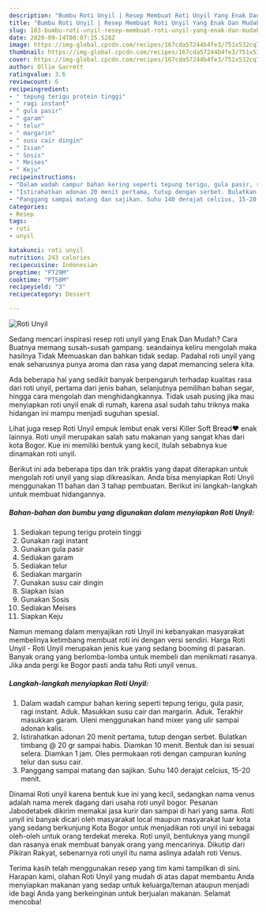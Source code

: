 ```yaml
---
description: "Bumbu Roti Unyil | Resep Membuat Roti Unyil Yang Enak Dan Mudah"
title: "Bumbu Roti Unyil | Resep Membuat Roti Unyil Yang Enak Dan Mudah"
slug: 183-bumbu-roti-unyil-resep-membuat-roti-unyil-yang-enak-dan-mudah
date: 2020-09-14T08:07:15.528Z
image: https://img-global.cpcdn.com/recipes/167cda57244b4fe3/751x532cq70/roti-unyil-foto-resep-utama.jpg
thumbnail: https://img-global.cpcdn.com/recipes/167cda57244b4fe3/751x532cq70/roti-unyil-foto-resep-utama.jpg
cover: https://img-global.cpcdn.com/recipes/167cda57244b4fe3/751x532cq70/roti-unyil-foto-resep-utama.jpg
author: Ollie Garrett
ratingvalue: 3.6
reviewcount: 6
recipeingredient:
- " tepung terigu protein tinggi"
- " ragi instant"
- " gula pasir"
- " garam"
- " telur"
- " margarin"
- " susu cair dingin"
- " Isian"
- " Sosis"
- " Meises"
- " Keju"
recipeinstructions:
- "Dalam wadah campur bahan kering seperti tepung terigu, gula pasir, ragi instant. Aduk. Masukkan susu cair dan margarin. Aduk. Terakhir masukkan garam. Uleni menggunakan hand mixer yang ulir sampai adonan kalis."
- "Istirahatkan adonan 20 menit pertama, tutup dengan serbet. Bulatkan timbang @ 20 gr sampai habis. Diamkan 10 menit. Bentuk dan isi sesuai selera. Diamkan 1 jam. Oles permukaan roti dengan campuran kuning telur dan susu cair."
- "Panggang sampai matang dan sajikan. Suhu 140 derajat celcius, 15-20 menit."
categories:
- Resep
tags:
- roti
- unyil

katakunci: roti unyil 
nutrition: 243 calories
recipecuisine: Indonesian
preptime: "PT29M"
cooktime: "PT58M"
recipeyield: "3"
recipecategory: Dessert

---
```



![Roti Unyil](https://img-global.cpcdn.com/recipes/167cda57244b4fe3/751x532cq70/roti-unyil-foto-resep-utama.jpg)

Sedang mencari inspirasi resep roti unyil yang Enak Dan Mudah? Cara Buatnya memang susah-susah gampang. seandainya keliru mengolah maka hasilnya Tidak Memuaskan dan bahkan tidak sedap. Padahal roti unyil yang enak seharusnya punya aroma dan rasa yang dapat memancing selera kita.

Ada beberapa hal yang sedikit banyak berpengaruh terhadap kualitas rasa dari roti unyil, pertama dari jenis bahan, selanjutnya pemilihan bahan segar, hingga cara mengolah dan menghidangkannya. Tidak usah pusing jika mau menyiapkan roti unyil enak di rumah, karena asal sudah tahu triknya maka hidangan ini mampu menjadi suguhan spesial.

Lihat juga resep Roti Unyil empuk lembut enak versi Killer Soft Bread❤️ enak lainnya. Roti unyil merupakan salah satu makanan yang sangat khas dari kota Bogor. Kue ini memiliki bentuk yang kecil, itulah sebabnya kue dinamakan roti unyil.


Berikut ini ada beberapa tips dan trik praktis yang dapat diterapkan untuk mengolah roti unyil yang siap dikreasikan. Anda bisa menyiapkan Roti Unyil menggunakan 11 bahan dan 3 tahap pembuatan. Berikut ini langkah-langkah untuk membuat hidangannya.

<!--inarticleads1-->

##### Bahan-bahan dan bumbu yang digunakan dalam menyiapkan Roti Unyil:

1. Sediakan  tepung terigu protein tinggi
1. Gunakan  ragi instant
1. Gunakan  gula pasir
1. Sediakan  garam
1. Sediakan  telur
1. Sediakan  margarin
1. Gunakan  susu cair dingin
1. Siapkan  Isian
1. Gunakan  Sosis
1. Sediakan  Meises
1. Siapkan  Keju


Namun memang dalam menyajikan roti Unyil ini kebanyakan masyarakat membelinya ketimbang membuat roti ini dengan versi sendiri. Harga Roti Unyil - Roti Unyil merupakan jenis kue yang sedang booming di pasaran. Banyak orang yang berlomba-lomba untuk membeli dan menikmati rasanya. Jika anda pergi ke Bogor pasti anda tahu Roti unyil venus. 

<!--inarticleads2-->

##### Langkah-langkah menyiapkan Roti Unyil:

1. Dalam wadah campur bahan kering seperti tepung terigu, gula pasir, ragi instant. Aduk. Masukkan susu cair dan margarin. Aduk. Terakhir masukkan garam. Uleni menggunakan hand mixer yang ulir sampai adonan kalis.
1. Istirahatkan adonan 20 menit pertama, tutup dengan serbet. Bulatkan timbang @ 20 gr sampai habis. Diamkan 10 menit. Bentuk dan isi sesuai selera. Diamkan 1 jam. Oles permukaan roti dengan campuran kuning telur dan susu cair.
1. Panggang sampai matang dan sajikan. Suhu 140 derajat celcius, 15-20 menit.


Dinamai Roti unyil karena bentuk kue ini yang kecil, sedangkan nama venus adalah nama merek dagang dari usaha roti unyil bogor. Pesanan Jabodetabek dikirim memakai jasa kurir dan sampai di hari yang sama. Roti unyil ini banyak dicari oleh masyarakat local maupun masyarakat luar kota yang sedang berkunjung Kota Bogor untuk menjadikan roti unyil ini sebagai oleh-oleh untuk orang terdekat mereka. Roti unyil, bentuknya yang mungil dan rasanya enak membuat banyak orang yang mencarinya. Dikutip dari Pikiran Rakyat, sebenarnya roti unyil itu nama aslinya adalah roti Venus. 

Terima kasih telah menggunakan resep yang tim kami tampilkan di sini. Harapan kami, olahan Roti Unyil yang mudah di atas dapat membantu Anda menyiapkan makanan yang sedap untuk keluarga/teman ataupun menjadi ide bagi Anda yang berkeinginan untuk berjualan makanan. Selamat mencoba!
